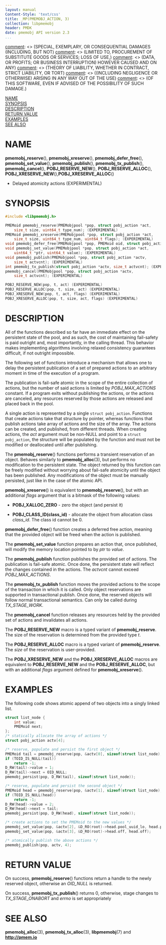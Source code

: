 ```yaml
---
layout: manual
Content-Style: 'text/css'
title: _MP(PMEMOBJ_ACTION, 3)
collection: libpmemobj
header: PMDK
date: pmemobj API version 2.3
...
```


[comment]: <> (Copyright 2017-2018, Intel Corporation)

[comment]: <> (Redistribution and use in source and binary forms, with or without)
[comment]: <> (modification, are permitted provided that the following conditions)
[comment]: <> (are met:)
[comment]: <> (    * Redistributions of source code must retain the above copyright)
[comment]: <> (      notice, this list of conditions and the following disclaimer.)
[comment]: <> (    * Redistributions in binary form must reproduce the above copyright)
[comment]: <> (      notice, this list of conditions and the following disclaimer in)
[comment]: <> (      the documentation and/or other materials provided with the)
[comment]: <> (      distribution.)
[comment]: <> (    * Neither the name of the copyright holder nor the names of its)
[comment]: <> (      contributors may be used to endorse or promote products derived)
[comment]: <> (      from this software without specific prior written permission.)

[comment]: <> (THIS SOFTWARE IS PROVIDED BY THE COPYRIGHT HOLDERS AND CONTRIBUTORS)
[comment]: <> ("AS IS" AND ANY EXPRESS OR IMPLIED WARRANTIES, INCLUDING, BUT NOT)
[comment]: <> (LIMITED TO, THE IMPLIED WARRANTIES OF MERCHANTABILITY AND FITNESS FOR)
[comment]: <> (A PARTICULAR PURPOSE ARE DISCLAIMED. IN NO EVENT SHALL THE COPYRIGHT)
[comment]: <> (OWNER OR CONTRIBUTORS BE LIABLE FOR ANY DIRECT, INDIRECT, INCIDENTAL,)
[comment]: <> (SPECIAL, EXEMPLARY, OR CONSEQUENTIAL DAMAGES (INCLUDING, BUT NOT)
[comment]: <> (LIMITED TO, PROCUREMENT OF SUBSTITUTE GOODS OR SERVICES; LOSS OF USE,)
[comment]: <> (DATA, OR PROFITS; OR BUSINESS INTERRUPTION) HOWEVER CAUSED AND ON ANY)
[comment]: <> (THEORY OF LIABILITY, WHETHER IN CONTRACT, STRICT LIABILITY, OR TORT)
[comment]: <> ((INCLUDING NEGLIGENCE OR OTHERWISE) ARISING IN ANY WAY OUT OF THE USE)
[comment]: <> (OF THIS SOFTWARE, EVEN IF ADVISED OF THE POSSIBILITY OF SUCH DAMAGE.)

[comment]: <> (pmemobj_action.3 -- Delayed atomicity actions)

[NAME](#name)<br />
[SYNOPSIS](#synopsis)<br />
[DESCRIPTION](#description)<br />
[RETURN VALUE](#return-value)<br />
[EXAMPLES](#examples)<br />
[SEE ALSO](#see-also)<br />


# NAME #

**pmemobj_reserve**(), **pmemobj_xreserve**(), **pmemobj_defer_free**(),
**pmemobj_set_value**(), **pmemobj_publish**(), **pmemobj_tx_publish**(),
**pmemobj_cancel**(), **POBJ_RESERVE_NEW**(), **POBJ_RESERVE_ALLOC**(),
**POBJ_XRESERVE_NEW**(),**POBJ_XRESERVE_ALLOC**()
- Delayed atomicity actions (EXPERIMENTAL)


# SYNOPSIS #

```c
#include <libpmemobj.h>

PMEMoid pmemobj_reserve(PMEMobjpool *pop, struct pobj_action *act,
	size_t size, uint64_t type_num); (EXPERIMENTAL)
PMEMoid pmemobj_xreserve(PMEMobjpool *pop, struct pobj_action *act,
	size_t size, uint64_t type_num, uint64_t flags); (EXPERIMENTAL)
void pmemobj_defer_free(PMEMobjpool *pop, PMEMoid oid, struct pobj_action *act);
void pmemobj_set_value(PMEMobjpool *pop, struct pobj_action *act,
	uint64_t *ptr, uint64_t value); (EXPERIMENTAL)
void pmemobj_publish(PMEMobjpool *pop, struct pobj_action *actv,
	size_t actvcnt); (EXPERIMENTAL)
int pmemobj_tx_publish(struct pobj_action *actv, size_t actvcnt); (EXPERIMENTAL)
pmemobj_cancel(PMEMobjpool *pop, struct pobj_action *actv,
	size_t actvcnt); (EXPERIMENTAL)

POBJ_RESERVE_NEW(pop, t, act) (EXPERIMENTAL)
POBJ_RESERVE_ALLOC(pop, t, size, act) (EXPERIMENTAL)
POBJ_XRESERVE_NEW(pop, t, act, flags) (EXPERIMENTAL)
POBJ_XRESERVE_ALLOC(pop, t, size, act, flags) (EXPERIMENTAL)
```

# DESCRIPTION #

All of the functions described so far have an immediate effect on the persistent
state of the pool, and as such, the cost of maintaining fail-safety is paid
outright and, most importantly, in the calling thread. This behavior makes
implementing algorithms involving relaxed consistency guarantees difficult, if
not outright impossible.

The following set of functions introduce a mechanism that allows one to delay
the persistent publication of a set of prepared actions to an arbitrary moment
in time of the execution of a program.

The publication is fail-safe atomic in the scope of the entire collection of
actions, but the number of said actions is limited by *POBJ_MAX_ACTIONS*
constant. If a program exits without publishing the actions, or the actions are
canceled, any resources reserved by those actions are released and placed back in
the pool.

A single action is represented by a single `struct pobj_action`. Functions that
create actions take that structure by pointer, whereas functions that publish
actions take array of actions and the size of the array. The actions can be
created, and published, from different threads.
When creating actions, the *act* argument must be non-NULL and point to a
`struct pobj_action`, the structure will be populated by the function and must
not be modified or deallocated until after publishing.

The **pmemobj_reserve**() functions performs a transient reservation of an object.
Behaves similarly to **pmemobj_alloc**(3), but performs no modification to the
persistent state.
The object returned by this function can be freely modified without worrying
about fail-safe atomicity until the object has been published. Any modifications
of the object must be manually persisted, just like in the case of the atomic API.

**pmemobj_xreserve**() is equivalent to **pmemobj_reserve**(), but with an
additional *flags* argument that is a bitmask of the following values:

+ **POBJ_XALLOC_ZERO** - zero the object (and persist it)

+ **POBJ_CLASS_ID(class_id)** - allocate the object from allocation class
*class_id*. The class id cannot be 0.

**pmemobj_defer_free**() function creates a deferred free action, meaning that
the provided object will be freed when the action is published.

The **pmemobj_set_value** function prepares an action that, once published, will
modify the memory location pointed to by *ptr* to *value*.

The **pmemobj_publish** function publishes the provided set of actions. The
publication is fail-safe atomic. Once done, the persistent state will reflect
the changes contained in the actions.
The *actvcnt* cannot exceed *POBJ_MAX_ACTIONS*.

The **pmemobj_tx_publish** function moves the provided actions to the scope of
the transaction in which it is called. Only object reservations are supported
in transactional publish. Once done, the reserved objects will follow normal
transactional semantics. Can only be called during *TX_STAGE_WORK*.

The **pmemobj_cancel** function releases any resources held by the provided
set of actions and invalidates all actions.

The **POBJ_RESERVE_NEW** macro is a typed variant of **pmemobj_reserve**.
The size of the reservation is determined from the provided type *t*.

The **POBJ_RESERVE_ALLOC** macro is a typed variant of **pmemobj_reserve**.
The *size* of the reservation is user-provided.

The **POBJ_XRESERVE_NEW** and the **POBJ_XRESERVE_ALLOC** macros are equivalent
to **POBJ_RESERVE_NEW** and the **POBJ_RESERVE_ALLOC**, but with an additional
*flags* argument defined for **pmemobj_xreserve**().

# EXAMPLES #

The following code shows atomic append of two objects into a singly linked list.

```c
struct list_node {
	int value;
	PMEMoid next;
};
/* statically allocate the array of actions */
struct pobj_action actv[4];

/* reserve, populate and persist the first object */
PMEMoid tail = pmemobj_reserve(pop, &actv[0], sizeof(struct list_node), 0);
if (TOID_IS_NULL(tail))
	return -1;
D_RW(tail)->value = 1;
D_RW(tail)->next = OID_NULL;
pmemobj_persist(pop, D_RW(tail), sizeof(struct list_node));

/* reserve, populate and persist the second object */
PMEMoid head = pmemobj_reserve(pop, &actv[1], sizeof(struct list_node), 0);
if (TOID_IS_NULL(head))
	return -1;
D_RW(head)->value = 2;
D_RW(head)->next = tail;
pmemobj_persist(pop, D_RW(head), sizeof(struct list_node));

/* create actions to set the PMEMoid to the new values */
pmemobj_set_value(pop, &actv[2], &D_RO(root)->head.pool_uuid_lo, head.pool_uuid_lo);
pmemobj_set_value(pop, &actv[3], &D_RO(root)->head.off, head.off);

/* atomically publish the above actions */
pmemobj_publish(pop, actv, 4);
```

# RETURN VALUE #

On success, **pmemobj_reserve**() functions return a handle to the newly
reserved object, otherwise an *OID_NULL* is returned.

On success, **pmemobj_tx_publish**() returns 0, otherwise,
stage changes to *TX_STAGE_ONABORT* and *errno* is set appropriately

# SEE ALSO #

**pmemobj_alloc**(3), **pmemobj_tx_alloc**(3), **libpmemobj**(7)
and **<http://pmem.io>**
